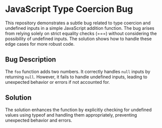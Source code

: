 # JavaScript Type Coercion Bug

This repository demonstrates a subtle bug related to type coercion and undefined inputs in a simple JavaScript addition function.  The bug arises from relying solely on strict equality checks (===) without considering the possibility of undefined inputs. The solution shows how to handle these edge cases for more robust code.

## Bug Description

The `foo` function adds two numbers.  It correctly handles `null` inputs by returning `null`. However, it fails to handle undefined inputs, leading to unexpected behavior or errors if not accounted for.

## Solution

The solution enhances the function by explicitly checking for undefined values using typeof and handling them appropriately, preventing unexpected behavior and errors.